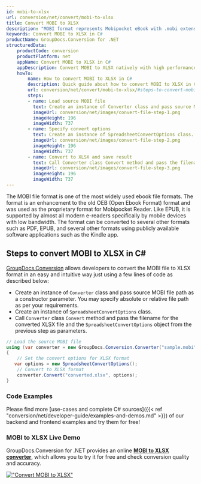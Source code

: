 ```yaml
---
id: mobi-to-xlsx
url: conversion/net/convert/mobi-to-xlsx
title: Convert MOBI to XLSX
description: "MOBI format represents Mobipocket eBook with .mobi extension. Learn how to convert MOBI to XLSX file programmatically in C# language using GroupDocs.Conversion for .NET library."
keywords: Convert MOBI to XLSX in C#
productName: GroupDocs.Conversion for .NET
structuredData:
    productCode: conversion
    productPlatform: net
    appName: Convert MOBI to XLSX in C#
    appDescription: Convert MOBI to XLSX natively with high performance using C# language and server side GroupDocs.Conversion for .NET APIs, without the use of any software like Microsoft or Open Office.
    howTo:
        name: How to convert MOBI to XLSX in C# 
        description: Quick guide about how to convert MOBI to XLSX in C# with high performance and accuracy.
        url: conversion/net/convert/mobi-to-xlsx/#steps-to-convert-mobi-to-xlsx-in-c
        steps:
        - name: Load source MOBI file 
          text: Create an instance of Converter class and pass source MOBI file path as a constructor parameter. You may specify absolute or relative file path as per your requirements. 
          imageUrl: conversion/net/images/convert-file-step-1.png
          imageHeight: 196
          imageWidth: 737
        - name: Specify convert options 
          text: Create an instance of SpreadsheetConvertOptions class.
          imageUrl: conversion/net/images/convert-file-step-2.png
          imageHeight: 196
          imageWidth: 737
        - name: Convert to XLSX and save result 
          text: Call Converter class Convert method and pass the filename for the converted HTML file and the SpreadsheetConvertOptions object from the previous step as parameters.
          imageUrl: conversion/net/images/convert-file-step-3.png
          imageHeight: 196
          imageWidth: 737
---
```


The MOBI file format is one of the most widely used ebook file formats. The format is an enhancement to the old OEB (Open Ebook Format) format and was used as the proprietary format for Mobipocket Reader. Like EPUB, it is supported by almost all modern e-readers specifically by mobile devices with low bandwidth. The format can be converted to several other formats such as PDF, EPUB, and several other formats using publicly available software applications such as the Kindle app.

## Steps to convert MOBI to XLSX in C#

[GroupDocs.Conversion](https://products.groupdocs.com/conversion/net) allows developers to convert the MOBI file to XLSX format in an easy and intuitive way just using a few lines of code as described below:

* Create an instance of `Converter` class and pass source MOBI file path as a constructor parameter. You may specify absolute or relative file path as per your requirements. 
* Create an instance of `SpreadsheetConvertOptions` class.
* Call `Converter` class `Convert` method and pass the filename for the converted XLSX file and the `SpreadsheetConvertOptions` object from the previous step as parameters.

```csharp
// Load the source MOBI file
using (var converter = new GroupDocs.Conversion.Converter("sample.mobi"))
{
    // Set the convert options for XLSX format
   var options = new SpreadsheetConvertOptions();
    // Convert to XLSX format
    converter.Convert("converted.xlsx", options);
}
```

### Code Examples

Please find more [use-cases and complete C# sources]({{< ref "conversion/net/developer-guide/examples-and-demos.md" >}}) of our backend and frontend examples and try them for free!

### MOBI to XLSX Live Demo

GroupDocs.Conversion for .NET provides an online [**MOBI to XLSX converter**](https://products.groupdocs.app/conversion/mobi-to-xlsx), which allows you to try it for free and check conversion quality and accuracy.

[!["Convert MOBI to XLSX"](conversion/net/images/convert-to-xlsx/convert-mobi-to-xlsx.png)](https://products.groupdocs.app/conversion/mobi-to-xlsx)